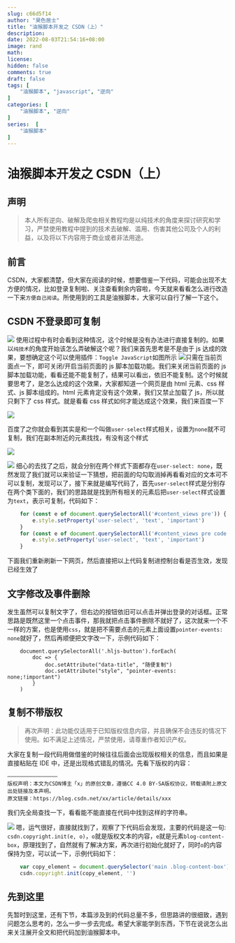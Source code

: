 ```yaml
---
slug: c66d5f14
author: "昊色居士"
title: "油猴脚本开发之 CSDN（上）"
description: 
date: 2022-08-03T21:54:16+08:00
image: rand
math: 
license: 
hidden: false
comments: true
draft: false
tags: [
    "油猴脚本", "javascript", "逆向"
]
categories: [
    "油猴脚本", "逆向"
]
series:  [
    "油猴脚本"
]
---
```


# 油猴脚本开发之 CSDN（上）

## 声明

> 本人所有逆向、破解及爬虫相关教程均是以纯技术的角度来探讨研究和学习，严禁使用教程中提到的技术去破解、滥用、伤害其他公司及个人的利益，以及将以下内容用于商业或者非法用途。

## 前言

CSDN，大家都清楚，但大家在阅读的时候，想要借鉴一下代码，可能会出现不太方便的情况，比如登录复制啦、关注查看剩余内容啦，今天就来看看怎么进行改造一下来`方便自己阅读`。所使用到的工具是油猴脚本，大家可以自行了解一下这个。

## CSDN 不登录即可复制

![](https://files.mdnice.com/user/29990/556f55ab-cc0e-4307-a4f1-90f6877d23ba.png)
使用过程中有时会看到这种情况，这个时候是没有办法进行直接复制的。如果以`纯技术`的角度开始该怎么弄破解这个呢？我们来首先思考是不是由于 js 达成的效果，要想确定这个可以使用插件：`Toggle JavaScript`如图所示
![](https://files.mdnice.com/user/29990/84510cb6-9691-4360-bf54-7bf3ecd2bdbf.png)只需在当前页面点一下，即可关闭/开启当前页面的 js 脚本加载功能。我们来关闭当前页面的 js 脚本加载功能，看看还能不能复制了，结果可以看出，依旧不能复制。这个时候就要思考了，是怎么达成的这个效果，大家都知道一个网页是由 html 元素、css 样式、js 脚本组成的。html 元素肯定没有这个效果，我们又禁止加载了 js，所以就只剩下了 css 样式。就是看看 css 样式如何才能达成这个效果，我们来百度一下

![](https://files.mdnice.com/user/29990/9a6e87e5-2907-43f5-b1e1-d424ad5c16aa.png)

百度了之你就会看到其实是和一个叫做`user-select`样式相关，设置为`none`就不可复制，我们在副本附近的元素找找，有没有这个样式

![](https://files.mdnice.com/user/29990/a3b095a1-9204-4e86-b88a-88eeb1b31d85.png)

![](https://files.mdnice.com/user/29990/f7189fb2-86f5-4eaa-afe0-c53dd4191adf.png)
细心的去找了之后，就会分别在两个样式下面都存在`user-select: none`，既然发现了我们就可以来验证一下猜想，把前面的勾勾取消掉再看看对应的文本可不可以复制，发现可以了，接下来就是编写代码了，首先`user-select`样式是分别存在两个类下面的，我们的思路就是找到所有相关的元素后把`user-select`样式设置为`text`，表示可复制，代码如下：

```javascript
    for (const e of document.querySelectorAll('#content_views pre')) {
        e.style.setProperty('user-select', 'text', 'important')
    }
    for (const e of document.querySelectorAll('#content_views pre code')) {
        e.style.setProperty('user-select', 'text', 'important')
    }
```

下面我们重新刷新一下网页，然后直接把以上代码复制进控制台看是否生效，发现已经生效了

## 文字修改及事件删除

发生虽然可以复制文字了，但右边的按钮依旧可以点击并弹出登录的对话框。正常思路是既然这里一个点击事件，那我就把点击事件删除不就好了，这次就来一个不一样的方案，也是使用`css`，就是把不需要点击的元素上面设置`pointer-events: none`就好了，然后再顺便把文字改一下，示例代码如下：

```
    document.querySelectorAll('.hljs-button').forEach(
        doc => {
            doc.setAttribute("data-title", "随便复制")
            doc.setAttribute("style", "pointer-events: none;!important")
        }
    )
```

## 复制不带版权

> 再次声明：此功能仅适用于已知版权信息内容，并且确保不会违反的情况下使用。如不满足上述情况，严禁使用，请尊重作者知识产权。

大家在复制一段代码用做借鉴的时候往往后面会出现版权相关的信息，而且如果是直接粘贴在 IDE 中，还是出现格式错乱的情况。先看下版权的内容：

```
————————————————
版权声明：本文为CSDN博主「x」的原创文章，遵循CC 4.0 BY-SA版权协议，转载请附上原文出处链接及本声明。
原文链接：https://blog.csdn.net/xx/article/details/xxx
```

我们先全局查找一下，看看能不能直接在代码中找到这样的字符串。

![](https://files.mdnice.com/user/29990/0c4f793b-f6de-4bd5-911c-fc2c361682cd.png)
嗯，运气很好，直接就找到了，观察了下代码后会发现，主要的代码是这一句: `csdn.copyright.init(e, o)`，`o`就是版权文本的内容，`e`就是元素`blog-content-box`，原理找到了，自然就有了解决方案，再次进行初始化就好了，同时`o`的内容保持为空，可以试一下，示例代码如下：

```javascript
    var copy_element = document.querySelector('main .blog-content-box')
    csdn.copyright.init(copy_element, '')
```

## 先到这里
先暂时到这里，还有下节，本篇涉及到的代码总量不多，但思路讲的很细致，遇到问题怎么思考的，怎么一步一步去完成。希望大家能学到东西，下节在说说怎么出来关注展开全文和把代码加到油猴脚本中。